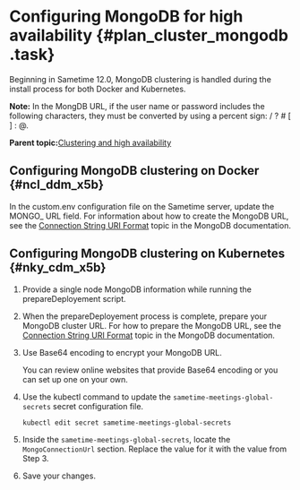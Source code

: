 # Configuring MongoDB for high availability {#plan_cluster_mongodb .task}

Beginning in Sametime 12.0, MongoDB clustering is handled during the install process for both Docker and Kubernetes.

**Note:** In the MongDB URL, if the user name or password includes the following characters, they must be converted by using a percent sign: / ? \# \[ \] : @.

**Parent topic:**[Clustering and high availability](cluster_highavailability.md)

## Configuring MongoDB clustering on Docker {#ncl_ddm_x5b}

In the custom.env configuration file on the Sametime server, update the MONGO\_ URL field. For information about how to create the MongoDB URL, see the [Connection String URI Format](https://docs.mongodb.com/manual/reference/connection-string/) topic in the MongoDB documentation.

## Configuring MongoDB clustering on Kubernetes {#nky_cdm_x5b}

1.  Provide a single node MongoDB information while running the prepareDeployement script.

2.  When the prepareDeployement process is complete, prepare your MongoDB cluster URL. For how to prepare the MongoDB URL, see the [Connection String URI Format](https://docs.mongodb.com/manual/reference/connection-string/) topic in the MongoDB documentation.

3.  Use Base64 encoding to encrypt your MongoDB URL.

    You can review online websites that provide Base64 encoding or you can set up one on your own.

4.  Use the kubectl command to update the `sametime-meetings-global-secrets` secret configuration file.

    ```
    kubectl edit secret sametime-meetings-global-secrets
    ```

5.  Inside the `sametime-meetings-global-secrets`, locate the `MongoConnectionUrl` section. Replace the value for it with the value from Step 3.

6.  Save your changes.


